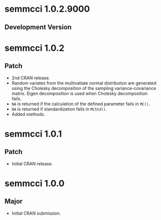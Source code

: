 # semmcci 1.0.2.9000

## Development Version

# semmcci 1.0.2

## Patch

* 2nd CRAN release.
* Random variates from the multivatiate normal distribution are generated using the Cholesky decomposition of the sampling variance-covariance matrix. Eigen decomposition is used when Cholesky decomposition fails.
* `NA` is returned if the calculation of the defined parameter fails in `MC()`.
* `NA` is returned if standardization fails in `MCStd()`.
* Added methods.

# semmcci 1.0.1

## Patch

* Initial CRAN release.

# semmcci 1.0.0

## Major

* Initial CRAN submission.
